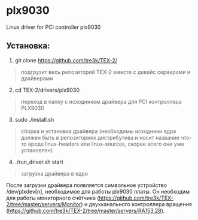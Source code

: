 # plx9030

Linux driver for PCI controller plx9030

## Установка:
1. git clone https://github.com/tre3k/TEX-2/
> подгрузит весь репозиторий TEX-2 вместе с девайс серверами и драйверами
2. cd TEX-2/drivers/plx9030
> переход в папку с исходником драйвера для PCI контроллера PLX9030
3. sudo ./install.sh
> сборка и установка драйвера (необходимы исходники ядра должен быть в репозиториях дистрибутива и носит название что-то вроде linux-headers или linux-sources, скорее всего они уже установлен)
4. ./run_driver.sh start
> загрузка драйвера в ядро

После загрузки драйвера появляется символьное устройство /dev/plxdev[n], необходимое для работы plx9030 платы. Он необходим для работы мониторного счётчика (https://github.com/tre3k/TEX-2/tree/master/servers/Monitor) и двухканального контроллера вращения (https://github.com/tre3k/TEX-2/tree/master/servers/RA153.28).
